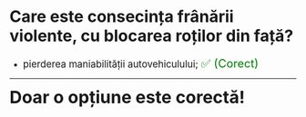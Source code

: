 # Care este consecința frânării violente, cu blocarea roților din față?

- <span style="font-size: larger;">pierderea maniabilității autovehiculului; <span style="color: green; font-size: larger;">✅ (Corect)</span></span>

---

<span style="font-size: 30px; font-weight: bold;">**Doar o opțiune este corectă!**</span>